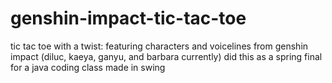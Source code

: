 # genshin-impact-tic-tac-toe
tic tac toe with a twist: featuring characters and voicelines from genshin impact (diluc, kaeya, ganyu, and barbara currently) 
did this as a spring final for a java coding class 
made in swing 
